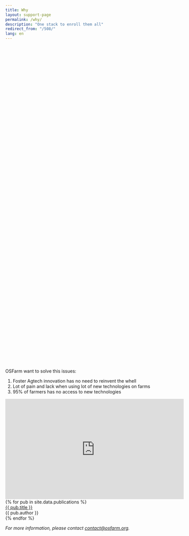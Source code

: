 ```yaml
---
title: Why
layout: support-page
permalink: /why/
description: "One stack to enroll them all"
redirect_from: "/508/"
lang: en
---
```

<div id="graphcontainer1" style="height: 500px"></div>
<div id="graphcontainer2" style="height: 500px"></div>
<script>
    const chart = Highcharts.chart('graphcontainer1', {
      //plot options code with type: 'datetime'
      plotOptions: {
        series: {
          pointStart: Date.UTC(2000, 0, 1),
          pointInterval: 24 * 3600 * 1000 * 365 * 10
        }
      },
      type: 'line',
      tooltip: {
        shared: true,
        split: false,
        enabled: true,
      },
      title: { text: 'People to feed VS Working force (WW)'},
      xAxis: {
        type: 'datetime'
      },
      series: [{
          name: 'People to feed (B)',
          data: [4, 5, 6, 7.5, 9],
        },
        { 
          name: 'Working force in agriculture (%)',
          data: [5, 4, 3, 2, 1],
        }
      ]
    });
    const chart1 = Highcharts.chart('graphcontainer2', {
      //plot options code with type: 'datetime'
      plotOptions: {
        series: {
          pointStart: Date.UTC(2000, 0, 1),
          pointInterval: 24 * 3600 * 1000 * 365 * 5
        }
      },
      type: 'line',
      tooltip: {
        shared: true,
        split: false,
        enabled: true,
      },
      title: { text: 'Farmer adoption VS Solutions present in market (FR)'},
      xAxis: {
        type: 'datetime'
      },
      series: [{
          name: 'Solutions in market (FR - indicator)',
          data: [5, 9, 28, 60, 100],
        },
        { 
          name: 'Adoption of new technologies by farmers (%)',
          data: [5, 7, 9, 10, 11],
        }
      ]
    });
  </script>

  <section id="get-started" class="mini-section mt-6">
  <div class="container-lg p-responsive">
    <p class="alt-h2 text-center mb-3 mt-lg-6">OSFarm want to solve this issues:</p>
    <ol class="ml-3 ml-lg-0">
      <li class="alt-lead text-gray text-center col-md-10 mx-auto">Foster Agtech innovation has no need to reinvent the whell</li>
      <li class="alt-lead text-gray text-center col-md-10 mx-auto">Lot of pain and lack when using lot of new technologies on farms</li>
      <li class="alt-lead text-gray text-center col-md-10 mx-auto">95% of farmers has no access to new technologies</li>
    </ol>
  </div>
</section>
<div class="col-md-8 mx-auto">
  <div class="embed-responsive embed-responsive-16by9">
    <iframe class="embed-responsive-item" width="560" height="315"
      src="https://www.youtube.com/embed/iZC-kWKPY_M" frameborder="0" allowfullscreen="">
    </iframe>
  </div>
  {% for pub in site.data.publications %}
    <div class="quote">
      <a href="{{ pub.url }}" target="_blank">{{ pub.title }}</a>
      <br><span>{{ pub.author }}</span>
    </div>  
  {% endfor %}
  <p><em>
    For more information, please contact <a href="mailto:contact@osfarm.org">contact@osfarm.org</a>.
  </em>
  </p>
</div>
<div class="my-5">&nbsp;<div>
